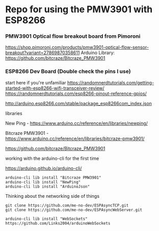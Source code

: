 # Repo for using the PMW3901 with ESP8266

### PMW3901 Optical flow breakout board from Pimoroni
https://shop.pimoroni.com/products/pmw3901-optical-flow-sensor-breakout?variant=27869870358611
Arduino Library: https://github.com/bitcraze/Bitcraze_PMW3901



### ESP8266 Dev Board (Double check the pins I use)
start here if you're unfamiliar https://randomnerdtutorials.com/getting-started-with-esp8266-wifi-transceiver-review/
https://randomnerdtutorials.com/esp8266-pinout-reference-gpios/


http://arduino.esp8266.com/stable/package_esp8266com_index.json 

libraries

New Ping - https://www.arduino.cc/reference/en/libraries/newping/



Bitcraze PMW3901 - https://www.arduino.cc/reference/en/libraries/bitcraze-pmw3901/

https://github.com/bitcraze/Bitcraze_PMW3901


working with the arduino-cli for the first time

https://arduino.github.io/arduino-cli/

    arduino-cli lib install "Bitcraze PMW3901"
    arduino-cli lib install "NewPing"
    arduino-cli lib install "ArduinoJson"

Thinking about the networking side of things

    git clone https://github.com/me-no-dev/ESPAsyncTCP.git
    git clone https://github.com/me-no-dev/ESPAsyncWebServer.git

    arduino-cli lib install "WebSockets"   https://github.com/Links2004/arduinoWebSockets
